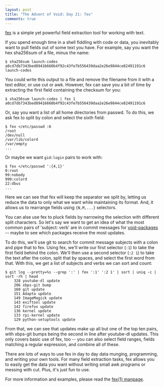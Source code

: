 ```yaml
---
layout: post
title: "The Advent of Void: Day 21: fex"
comments: true
---
```


[fex](https://www.semicomplete.com/projects/fex/) is a simple yet
powerful field extraction tool for working with text.

If you spend enough time in a shell fiddling with code or data, you
inevitably want to pull fields out of some text you have. For example,
say you want the hex sha256sum of a file, minus the name:

    $ sha256sum launch-codes
    a0cd7db7343bed89416660b4f92c43fe7b556439daa2e26e9844ce82491191c6  launch-codes

You could write this output to a file and remove the filename from it
with a text editor, or use cut or awk. However, fex can save you a bit
of time by extracting the first field containing the checksum for you:

    $ sha256sum launch-codes | fex 1
    a0cd7db7343bed89416660b4f92c43fe7b556439daa2e26e9844ce82491191c6

Or, say you want a list of all home directories from passwd. To do this,
we ask fex to split by colon and select the sixth field:

```
$ fex </etc/passwd :6
/root
/dev/null
/var/lib/colord
/var/empty
...
```

Or maybe we want `gid:login` pairs to work with:

```
$ fex </etc/passwd ':{4,1}'
0:root
99:nobody
999:colord
22:dbus
...
```

Here we can see that fex will keep the separator we split by, letting us
reduce the data to only what we want while maintaining its format. And,
it allows us to rearrange fields using `{N,M,...}` selectors.

You can alse use fex to pluck fields by narrowing the selection with
different split characters. So let's say we want to get an idea of what
the most common pairs of 'subject: verb' are in commit messages for
[void-packages](https://github.com/void-linux/void-packages) -- maybe to
see which packages receive the most updates.

To do this, we'll use git to search for commit message subjects with
a colon and pipe that to fex. Using fex, we'll write our first selector
(`:1`) to take the first field behind the colon. We'll then use a second
selector (`:2 1`) to take the text after the colon, split that by
spaces, and select the first word from that. With this, we get a list of
subjects and verbs we can sort and count:

```
$ git log --pretty=%s --grep ':' | fex ':1' ':2 1' | sort | uniq -c | sort -rh | head
    328 youtube-dl update
    206 xbps-git bump
    160 git update
    151 Adapta update
    149 ImageMagick update
    143 exiftool update
    142 firefox update
    136 kernel update
    133 rpi-kernel update
    129 python-setuptools update
```

From that, we can see that updates make up all but one of the top ten
pairs, with xbps-git bumps being the second in line after youtube-dl
updates. This only covers basic use of fex, too -- you can also select
field ranges, fields matching a regular expression, and combine all of
these.

There are lots of ways to use fex in day to day data munging,
programming, and writing your own tools. For many field extraction
tasks, fex allows you to easily get the data you want without writing
small awk programs or messing with cut. Plus, it's just fun to use.

For more information and examples, please read the [fex(1)
manpage](https://man.voidlinux.org/1/fex).
